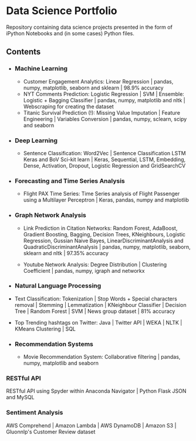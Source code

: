 # Data Science Portfolio
Repository containing data science projects presented in the form of iPython Notebooks and (in some cases) Python files.

## Contents

- ### Machine Learning
   - Customer Engagement Analytics: Linear Regression | pandas, numpy, matplotlib, seaborn and sklearn | 98.9% accuracy
   - NYT Comments Prediction: Logistic Regression | SVM | Ensemble: Logistic + Bagging Classifier | pandas, numpy, matplotlib and nltk | Webscraping for creating the dataset
   - Titanic Survival Prediction (!): Missing Value Imputation | Feature Engineering | Variables Conversion | pandas, numpy, sclearn, scipy and seaborn

 - ### Deep Learning
   - Sentence Classification: Word2Vec | Sentence Classification LSTM Keras and BoV Sci-kit learn | Keras, Sequential, LSTM, Embedding, Dense, Activation, Dropout, Logistic Regression and GridSearchCV

 - ### Forecasting and Time Series Analysis
   - Flight PAX Time Series: Time Series analysis of Flight Passenger using a Multilayer Perceptron | Keras, pandas, numpy and matplotlib
   
 - ### Graph Network Analysis
   - Link Prediction in Citation Networks: Random Forest, AdaBoost, Gradient Boosting, Bagging, Decision Trees, KNeighbours, Logistic Regression, Gussian Naive Bayes, LinearDiscriminantAnalysis and QuadraticDiscriminantAnalysis | pandas, numpy, matplotlib, seaborn, sklearn and nltk | 97.35% accuracy
   
   - Youtube Network Analysis: Degree Distribution | Clustering Coefficient | pandas, numpy, igraph and networkx
 
 - ### Natural Language Processing
  - Text Classification: Tokenization | Stop Words + Special characters removal | Stemming | Lemmatization | KNeighbour Classifier | Decision Tree | Random Forest | SVM | News group dataset | 81% accuracy
  - Top Trending hashtags on Twitter: Java | Twitter API | WEKA | NLTK | KMeans Clustering | SQL 
  

 - ### Recommendation Systems
    - Movie Recommendation System: Collaborative filtering | pandas, numpy, matplotlib and seaborn




### RESTful API
RESTful API using Spyder within Anaconda Navigator | Python Flask JSON and MySQL

### Sentiment Analysis
AWS Comprehend | Amazon Lambda | AWS DynamoDB | Amazon S3 | Gluonnlp's Customer Review dataset






